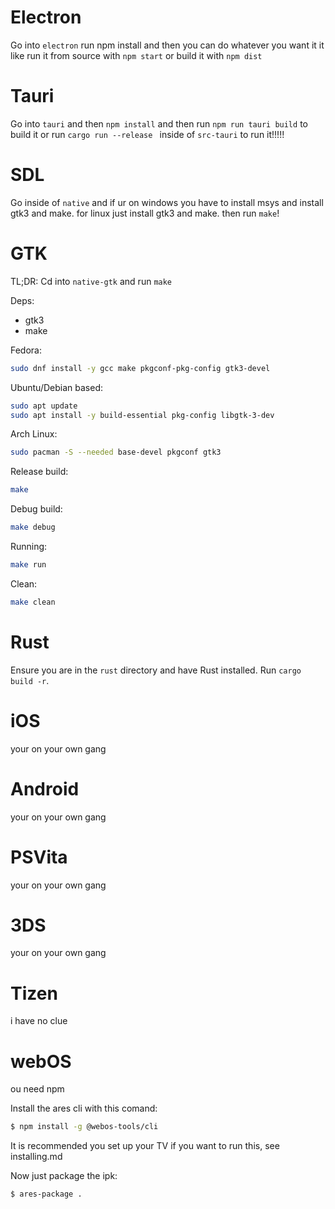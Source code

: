 # Electron
Go into ``electron`` run npm install and then you can do whatever you want it it like run it from source with ``npm start`` or build it with ``npm dist``

# Tauri
Go into ``tauri`` and then ``npm install`` and then run ``npm run tauri build`` to build it or run ``cargo run --release
`` inside of ``src-tauri`` to run it!!!!!

# SDL
Go inside of ``native`` and if ur on windows you have to install msys and install gtk3 and make. for linux just install gtk3 and make. then run ``make``!

# GTK
TL;DR: Cd into ``native-gtk`` and run `make`

Deps:
- gtk3
- make

Fedora:
```bash
sudo dnf install -y gcc make pkgconf-pkg-config gtk3-devel
```

Ubuntu/Debian based:
```bash
sudo apt update
sudo apt install -y build-essential pkg-config libgtk-3-dev
```

Arch Linux:
```bash
sudo pacman -S --needed base-devel pkgconf gtk3
```

Release build:
```bash
make
```

Debug build:
```bash
make debug
```

Running:
```bash
make run
```

Clean:
```bash
make clean
```

# Rust
Ensure you are in the `rust` directory and have Rust installed. Run `cargo build -r`.

# iOS
your on your own gang

# Android
your on your own gang

# PSVita
your on your own gang

# 3DS
your on your own gang

# Tizen
i have no clue

# webOS
ou need npm

Install the ares cli with this comand:
```bash
$ npm install -g @webos-tools/cli
```

It is recommended you set up your TV if you want to run this, see installing.md

Now just package the ipk:
```bash
$ ares-package .
```